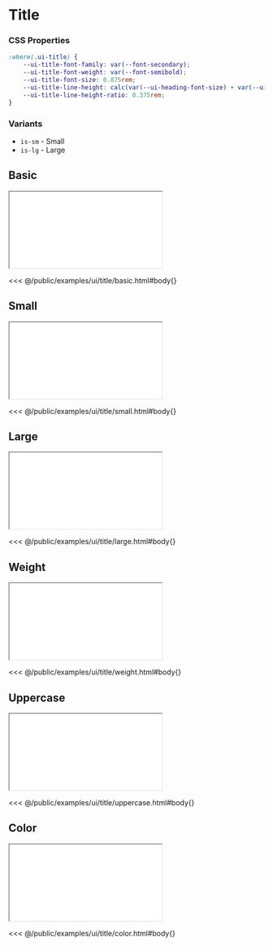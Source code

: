 # Title

### CSS Properties

```css
:where(.ui-title) {
    --ui-title-font-family: var(--font-secondary);
    --ui-title-font-weight: var(--font-semibold);
    --ui-title-font-size: 0.875rem;
    --ui-title-line-height: calc(var(--ui-heading-font-size) + var(--ui-heading-line-height-ratio));
    --ui-title-line-height-ratio: 0.375rem;
}
```

### Variants

* `is-sm` - Small
* `is-lg` - Large

## Basic

<iframe onload="this.style.visibility = 'visible';" src="/examples/ui/title/basic.html"></iframe>

<<< @/public/examples/ui/title/basic.html#body{}

## Small

<iframe onload="this.style.visibility = 'visible';" src="/examples/ui/title/small.html"></iframe>

<<< @/public/examples/ui/title/small.html#body{}

## Large

<iframe onload="this.style.visibility = 'visible';" src="/examples/ui/title/large.html"></iframe>

<<< @/public/examples/ui/title/large.html#body{}

## Weight

<iframe onload="this.style.visibility = 'visible';" src="/examples/ui/title/weight.html"></iframe>

<<< @/public/examples/ui/title/weight.html#body{}

## Uppercase

<iframe onload="this.style.visibility = 'visible';" src="/examples/ui/title/uppercase.html"></iframe>

<<< @/public/examples/ui/title/uppercase.html#body{}

## Color

<iframe onload="this.style.visibility = 'visible';" src="/examples/ui/title/color.html"></iframe>

<<< @/public/examples/ui/title/color.html#body{}
